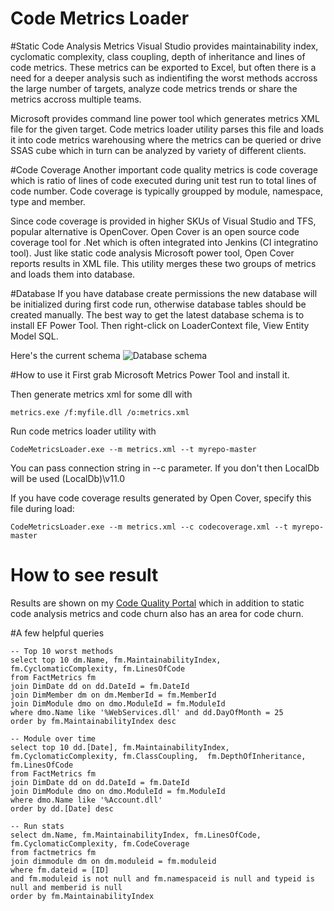 Code Metrics Loader
=================

#Static Code Analysis Metrics
Visual Studio provides maintainability index, cyclomatic complexity, class coupling, depth of inheritance
and lines of code metrics. These metrics can be exported to Excel, but often there is a need
for a deeper analysis such as indientifing the worst methods accross the large number of targets,
analyze code metrics trends or share the metrics accross multiple teams.

Microsoft provides command line power tool which generates metrics XML file for the
given target. Code metrics loader utility parses this file and loads it into code metrics warehousing
where the metrics can be queried or drive SSAS cube which in turn can be analyzed
by variety of different clients.

#Code Coverage
Another important code quality metrics is code coverage which is ratio of lines of code executed during unit test run
to total lines of code number. Code coverage is typically groupped by module, namespace, type and member.

Since code coverage is provided in higher SKUs of Visual Studio and TFS, popular alternative is OpenCover. Open Cover is an open source
code coverage tool for .Net which is often integrated into Jenkins (CI integratino tool).  Just like static code analysis Microsoft
power tool, Open Cover reports results in XML file. This utility merges these two groups of metrics and loads them into database.

#Database
If you have database create permissions the new database will be initialized during first code run,
otherwise database tables should be created manually. The best way to get the latest database schema
is to install EF Power Tool. Then right-click on LoaderContext file, View Entity Model SQL.

Here's the current schema
![Database schema](/../screenshots/CodeMetricsWarehouse.png?raw=true "Database schema")

#How to use it
First grab Microsoft Metrics Power Tool and install it.

Then generate metrics xml for some dll with

```
metrics.exe /f:myfile.dll /o:metrics.xml
```

Run code metrics loader utility with

```
CodeMetricsLoader.exe --m metrics.xml --t myrepo-master
```

You can pass connection string in --c parameter. If you don't
then LocalDb will be used (LocalDb)\v11.0

If you have code coverage results generated by Open Cover, specify this file during load:

```
CodeMetricsLoader.exe --m metrics.xml --c codecoverage.xml --t myrepo-master
```

# How to see result
Results are shown on my [Code Quality Portal](https://github.com/StanBPublic/CodeQualityPortal) which in 
addition to static code analysis metrics and code churn also has an area for code churn. 


#A few helpful queries

```
-- Top 10 worst methods
select top 10 dm.Name, fm.MaintainabilityIndex, fm.CyclomaticComplexity, fm.LinesOfCode
from FactMetrics fm
join DimDate dd on dd.DateId = fm.DateId
join DimMember dm on dm.MemberId = fm.MemberId
join DimModule dmo on dmo.ModuleId = fm.ModuleId
where dmo.Name like '%WebServices.dll' and dd.DayOfMonth = 25
order by fm.MaintainabilityIndex desc

-- Module over time
select top 10 dd.[Date], fm.MaintainabilityIndex, fm.CyclomaticComplexity, fm.ClassCoupling,  fm.DepthOfInheritance, fm.LinesOfCode
from FactMetrics fm
join DimDate dd on dd.DateId = fm.DateId
join DimModule dmo on dmo.ModuleId = fm.ModuleId
where dmo.Name like '%Account.dll'
order by dd.[Date] desc

-- Run stats
select dm.Name, fm.MaintainabilityIndex, fm.LinesOfCode, fm.CyclomaticComplexity, fm.CodeCoverage
from factmetrics fm
join dimmodule dm on dm.moduleid = fm.moduleid
where fm.dateid = [ID]
and fm.moduleid is not null and fm.namespaceid is null and typeid is null and memberid is null
order by fm.MaintainabilityIndex 
```
